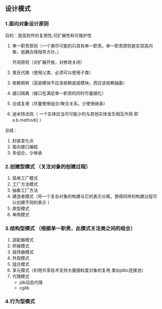 ##                  									设计模式

### 1.面向对象设计原则

目的：提高软件的复用性,可扩展性和可维护性

1. 单一职责原则（一个类尽可能的只具有单一职责。单一职责原则是实现高内聚，低耦合得指导方针。）

   开闭原则（对扩展开放，对修改关闭）

2. 里氏代换（使用父类，必须可以使用子类）

3. 依赖倒转（高层模块不应该依赖底层模块，而应该依赖抽象）

4. 接口隔离（接口在满足单一职责的同时尽量细化）

5. 合成复用（尽量使用组合/聚合关系，少使用继承）

6. 迪米特法则（ 一个实体应当尽可能少的与其他实体发生相互作用 即a.b.method() ）

总结：

1. 封装变化点
2. 面向接口编程
3. 多组合，少继承

### 2.创建型模式  （关注对象的创建过程）

1. 简单工厂模式
2. 工厂方法模式
3. 抽象工厂方法
4. 建造者模式（将一个复杂对象的构建与它的表示分离，使得同样的构建过程可以创建不同的表示         ）
5. 原型模式
6. 单例模式

### 3.结构型模式   （根据单一职责，此模式关注类之间的组合）

1. 适配器模式
2. 桥接模式
3. 装饰器模式
4. 外观模式
5. 组合模式
6. 享元模式（利用共享技术支持大量细粒度对象的复用   类似jdbc连接池）
7. 代理模式
   - jdk动态代理
   - cglib





### 4.行为型模式



















































































